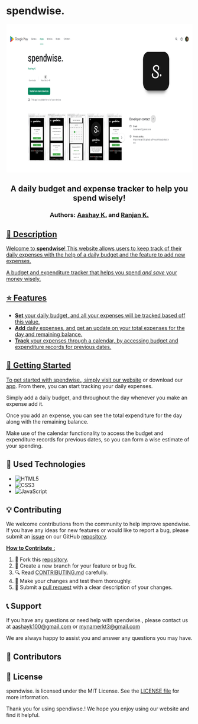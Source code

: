 # spendwise.

<p align="center">
<img src="https://github.com/aashayk18/spendwise./blob/master/logos/playstore%20screenshot.png" height="400px" width="750px" > 
</p>  

<h2 align="center">
    A daily budget and expense tracker to help you spend wisely!
</h2>
<h3 align="center">
    Authors: <a href="https://github.com/aashayk18">Aashay K.</a> and <a href="https://github.com/ranjan210">Ranjan K.
</h3>
        
## 💸 Description

Welcome to **spendwise**! This website allows users to keep track of their daily expenses with the help of a daily budget and the feature to add new expenses.

A budget and expenditure tracker that helps you spend *and save* your money wisely. 

## ⭐ Features

- **Set** your daily budget, and all your expenses will be tracked based off this value. 
- **Add** daily expenses, and get an update on your total expenses for the day and remaining balance.
- **Track** your expenses through a calendar, by accessing budget and expenditure records for previous dates.

## 🚀 Getting Started 

To get started with spendwise., simply visit our [website](https://spendwise-ar.vercel.app/) or download our [app](https://play.google.com/store/apps/details?id=com.ark.spendwise). From there, you can start tracking your daily expenses.

Simply add a daily budget, and throughout the day whenever you make an expense add it.

Once you add an expense, you can see the total expenditure for the day along with the remaining balance.

Make use of the calendar functionality to access the budget and expenditure records for previous dates, so you can form a wise estimate of your spending.

## 🔧 Used Technologies

- ![HTML5](https://img.shields.io/badge/html5-%23E34F26.svg?style=for-the-badge&logo=html5&logoColor=white)
- ![CSS3](https://img.shields.io/badge/css3-%231572B6.svg?style=for-the-badge&logo=css3&logoColor=white) 
- ![JavaScript](https://img.shields.io/badge/javascript-%23323330.svg?style=for-the-badge&logo=javascript&logoColor=%23F7DF1E)

## 💡 Contributing

We welcome contributions from the community to help improve spendwise. If you have any ideas for new features or would like to report a bug, please submit an [issue](https://github.com/aashayk18/spendwise./issues) on our GitHub [repository](https://github.com/aashayk18/spendwise.).

<ins> **How to Contribute** : <ins> 

1. 🍴 Fork this [repository](https://github.com/aashayk18/spendwise.).
2. 🌿 Create a new branch for your feature or bug fix.
3. 🔍 Read [CONTRIBUTING.md](https://github.com/aashayk18/spendwise./blob/master/CONTRIBUTING.md) carefully.
4. 🚀 Make your changes and test them thoroughly.
5. 📩 Submit a [pull request](https://github.com/aashayk18/spendwise./pulls) with a clear description of your changes.

## 📞 Support

If you have any questions or need help with spendwise., please contact us at aashayk100@gmail.com or mynamerkt3@gmail.com 
  
We are always happy to assist you and answer any questions you may have.

## 👥 Contributors

## 📝 License

spendwise. is licensed under the MIT License. See the [LICENSE file](https://github.com/aashayk18/spendwise/blob/master/LICENSE) for more information.

Thank you for using spendiwse.! We hope you enjoy using our website and find it helpful.
